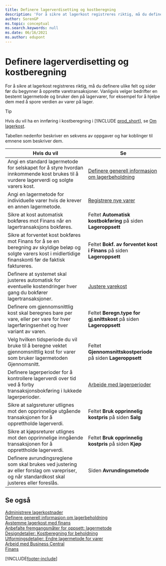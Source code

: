 ```yaml
---
title: Definere lagerverdisetting og kostberegning
description: 'For å sikre at lagerkost registreres riktig, må du definere ulike felt og sider før du begynner å opprette varetransaksjoner.'
author: SorenGP
ms.topic: conceptual
ms.search.keywords: null
ms.date: 06/16/2021
ms.author: edupont
---
```

# <a name="setting-up-inventory-valuation-and-costing"></a><a name="setting-up-inventory-valuation-and-costing"></a><a name="setting-up-inventory-valuation-and-costing"></a>Definere lagerverdisetting og kostberegning

For å sikre at lagerkost registreres riktig, må du definere ulike felt og sider før du begynner å opprette varetransaksjoner. Vanligvis velger bedrifter en bestemt lagermetode og bruker den på lagervarer, for eksempel for å hjelpe dem med å spore verdien av varer på lager.  

> [!TIP]
> Hvis du vil ha en innføring i kostberegning i [!INCLUDE [prod_short](includes/prod_short.md)], se [Om lagerkost](finance-learn-about-costing.md).

Tabellen nedenfor beskriver en sekvens av oppgaver og har koblinger til emnene som beskriver dem.

|**Hvis du vil**|**Se**|  
|------------|-------------|
|Angi en standard lagermetode for selskapet for å styre hvordan innkommende kost brukes til å vurdere lagerverdi og solgte varers kost.|[Definere generell informasjon om lagerbeholdning](inventory-how-setup-general.md)|  
|Angi en lagermetode for individuelle varer hvis de krever en annen lagermetode.|[Registrere nye varer](inventory-how-register-new-items.md)|  
|Sikre at kost automatisk bokføres mot Finans når en lagertransaksjons bokføres.|Feltet **Automatisk kostbokføring** på siden **Lageroppsett**|  
|Sikre at forventet kost bokføres mot Finans for å se en beregning av skyldige beløp og solgte varers kost i midlertidige finanskonti før de faktisk faktureres.|Feltet **Bokf. av forventet kost i Finans** på siden **Lageroppsett**|  
|Definere at systemet skal justeres automatisk for eventuelle kostendringer hver gang du bokfører lagertransaksjoner.|[Justere varekost](inventory-how-adjust-item-costs.md)|  
|Definere om gjennomsnittlig kost skal beregnes bare per vare, eller per vare for hver lagerføringsenhet og hver variant av varen.|Feltet **Beregn.type for gj.snittskost** på siden **Lageroppsett**|  
|Velg hvilken tidsperiode du vil bruke til å beregne vektet gjennomsnittlig kost for varer som bruker lagermetoden Gjennomsnitt.|Feltet **Gjennomsnittskostperiode** på siden **Lageroppsett**|  
|Definere lagerperioder for å kontrollere lagerverdi over tid ved å forby transaksjonsbokføring i lukkede lagerperioder.|[Arbeide med lagerperioder](finance-how-to-work-with-inventory-periods.md)|  
|Sikre at salgsreturer utlignes mot den opprinnelige utgående transaksjonen for å opprettholde lagerverdi.|Feltet **Bruk opprinnelig kostpris** på siden **Salg**|  
|Sikre at kjøpsreturer utlignes mot den opprinnelige inngående transaksjonen for å opprettholde lagerverdi.|Feltet **Bruk opprinnelig kostpris** på siden **Kjøp**|
|Definere avrundingsreglene som skal brukes ved justering av eller forslag om varepriser, og når standardkost skal justeres eller foreslås.|Siden **Avrundingsmetode**|  

## <a name="see-also"></a><a name="see-also"></a><a name="see-also"></a>Se også

[Administrere lagerkostnader](finance-manage-inventory-costs.md)  
[Definere generell informasjon om lagerbeholdning](inventory-how-setup-general.md)  
[Avstemme lagerkost med finans](finance-how-to-post-inventory-costs-to-the-general-ledger.md)  
[Anbefalte fremgangsmåter for oppsett: lagermetode](setup-best-practices-costing-method.md)  
[Designdetaljer: Kostberegning for beholdning](design-details-inventory-costing.md)  
[Utformingsdetaljer: Endre lagermetode for varer](design-details-changing-costing-methods.md)  
[Arbeid med Business Central](ui-work-product.md)  
[Finans](finance.md)  


[!INCLUDE[footer-include](includes/footer-banner.md)]
